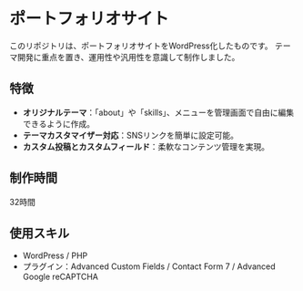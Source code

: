 # ポートフォリオサイト
このリポジトリは、ポートフォリオサイトをWordPress化したものです。
テーマ開発に重点を置き、運用性や汎用性を意識して制作しました。

## 特徴
* **オリジナルテーマ**：「about」や「skills」、メニューを管理画面で自由に編集できるように作成。
* **テーマカスタマイザー対応**：SNSリンクを簡単に設定可能。
* **カスタム投稿とカスタムフィールド**：柔軟なコンテンツ管理を実現。

## 制作時間
32時間

## 使用スキル
* WordPress / PHP
* プラグイン：Advanced Custom Fields / Contact Form 7 / Advanced Google reCAPTCHA
